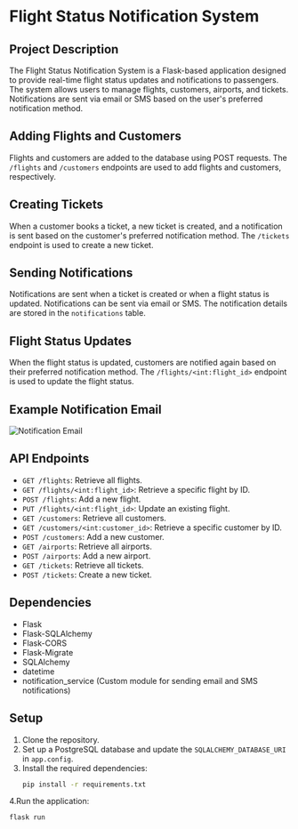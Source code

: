 # Flight Status Notification System

## Project Description

The Flight Status Notification System is a Flask-based application designed to provide real-time flight status updates and notifications to passengers. The system allows users to manage flights, customers, airports, and tickets. Notifications are sent via email or SMS based on the user's preferred notification method.

## Adding Flights and Customers

Flights and customers are added to the database using POST requests. The `/flights` and `/customers` endpoints are used to add flights and customers, respectively.

## Creating Tickets

When a customer books a ticket, a new ticket is created, and a notification is sent based on the customer's preferred notification method. The `/tickets` endpoint is used to create a new ticket.

## Sending Notifications

Notifications are sent when a ticket is created or when a flight status is updated. Notifications can be sent via email or SMS. The notification details are stored in the `notifications` table.

## Flight Status Updates

When the flight status is updated, customers are notified again based on their preferred notification method. The `/flights/<int:flight_id>` endpoint is used to update the flight status.

## Example Notification Email

![Notification Email](https://storage.googleapis.com/image_buck_123/Screenshot%20(16).png)

## API Endpoints

- `GET /flights`: Retrieve all flights.
- `GET /flights/<int:flight_id>`: Retrieve a specific flight by ID.
- `POST /flights`: Add a new flight.
- `PUT /flights/<int:flight_id>`: Update an existing flight.
- `GET /customers`: Retrieve all customers.
- `GET /customers/<int:customer_id>`: Retrieve a specific customer by ID.
- `POST /customers`: Add a new customer.
- `GET /airports`: Retrieve all airports.
- `POST /airports`: Add a new airport.
- `GET /tickets`: Retrieve all tickets.
- `POST /tickets`: Create a new ticket.

## Dependencies

- Flask
- Flask-SQLAlchemy
- Flask-CORS
- Flask-Migrate
- SQLAlchemy
- datetime
- notification_service (Custom module for sending email and SMS notifications)

## Setup

1. Clone the repository.
2. Set up a PostgreSQL database and update the `SQLALCHEMY_DATABASE_URI` in `app.config`.
3. Install the required dependencies:
   ```sh
   pip install -r requirements.txt
4.Run the application:
  ```sh
  flask run

